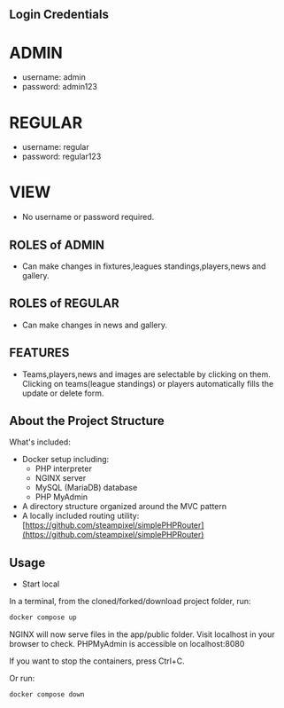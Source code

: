
## Login Credentials
# ADMIN  
- username: admin
- password: admin123

# REGULAR 
- username: regular
- password: regular123

# VIEW
- No username or password required.

## ROLES of ADMIN
- Can make changes in fixtures,leagues standings,players,news and gallery.
## ROLES of REGULAR 
- Can make changes in news and gallery.
## FEATURES
- Teams,players,news and images are selectable by clicking on them. Clicking on teams(league standings) or players automatically fills the update or delete form.




## About the Project Structure
What's included:

- Docker setup including:
  - PHP interpreter
  - NGINX server
  - MySQL (MariaDB) database
  - PHP MyAdmin
- A directory structure organized around the MVC pattern
- A locally included routing utility: [https://github.com/steampixel/simplePHPRouter](https://github.com/steampixel/simplePHPRouter)

## Usage
- Start local

In a terminal, from the cloned/forked/download project folder, run:

```bash
docker compose up
```

NGINX will now serve files in the app/public folder. Visit localhost in your browser to check.
PHPMyAdmin is accessible on localhost:8080

If you want to stop the containers, press Ctrl+C.

Or run:

```bash
docker compose down
```

